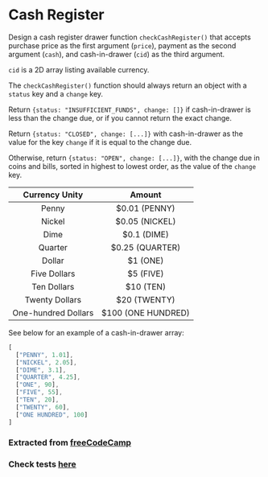 # Cash Register

Design a cash register drawer function `checkCashRegister()` that accepts purchase price as the first argument (`price`), payment as the second argument (`cash`), and cash-in-drawer (`cid`) as the third argument.

`cid` is a 2D array listing available currency.

The `checkCashRegister()` function should always return an object with a `status` key and a `change` key.

Return `{status: "INSUFFICIENT_FUNDS", change: []}` if cash-in-drawer is less than the change due, or if you cannot return the exact change.

Return `{status: "CLOSED", change: [...]}` with cash-in-drawer as the value for the key `change` if it is equal to the change due.

Otherwise, return `{status: "OPEN", change: [...]}`, with the change due in coins and bills, sorted in highest to lowest order, as the value of the `change` key.

|  Currency Unity   |      Amount      |
|:-----------------:|:----------------:|
|       Penny       |   $0.01 (PENNY)  |
|       Nickel      |  $0.05 (NICKEL)  |
|       Dime        |    $0.1 (DIME)   |
|      Quarter      |  $0.25 (QUARTER) |
|      Dollar       |     $1 (ONE)     |
|   Five Dollars    |     $5 (FIVE)    |
|    Ten Dollars    |     $10 (TEN)    |
|   Twenty Dollars  |   $20 (TWENTY)   |
|One-hundred Dollars|$100 (ONE HUNDRED)|

See below for an example of a cash-in-drawer array:

```javascript
[
  ["PENNY", 1.01],
  ["NICKEL", 2.05],
  ["DIME", 3.1],
  ["QUARTER", 4.25],
  ["ONE", 90],
  ["FIVE", 55],
  ["TEN", 20],
  ["TWENTY", 60],
  ["ONE HUNDRED", 100]
]
```
### Extracted from [freeCodeCamp](https://www.freecodecamp.org/learn/javascript-algorithms-and-data-structures/javascript-algorithms-and-data-structures-projects/cash-register)

### Check tests [here](../tests/cashRegister.test.js)